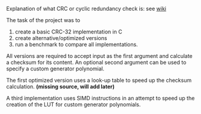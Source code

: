 Explanation of what CRC or cyclic redundancy check is: see [wiki](https://en.wikipedia.org/wiki/Cyclic_redundancy_check)

The task of the project was to
  1. create a basic CRC-32 implementation in C
  2. create alternative/optimized versions
  3. run a benchmark to compare all implementations.

All versions are required to accept input as the first argument and calculate a checksum for its content. An optional second argument can be used to specify a custom generator polynomial.

The first optimized version uses a look-up table to speed up the checksum calculation.
**(missing source, will add later)**

A third implementation uses SIMD instructions in an attempt to speed up the creation of the LUT for custom generator polynomials.
